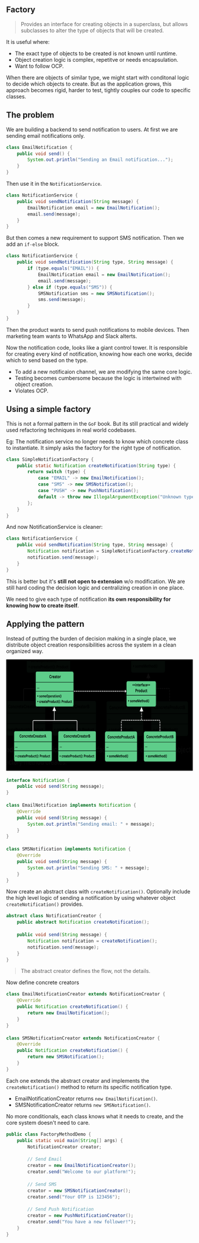 ## Factory

> Provides an interface for creating objects in a superclass, but allows subclasses to alter the type of objects that will be created.

It is useful where:
- The exact type of objects to be created is not known until runtime.
- Object creation logic is complex, repetitve or needs encapsulation.
- Want to follow OCP.

When there are objects of similar type, we might start with conditonal logic to decide which objects to create. But as the application grows, this approach becomes rigid, harder to test, tightly couples our code to specific classes.

## The problem

We are building a backend to send notification to users. At first we are sending email notifications only.

```java
class EmailNotification {
    public void send() {
        System.out.println("Sending an Email notification...");
    }
}
```

Then use it in the `NotificationService`.

```java
class NotificationService {
    public void sendNotification(String message) {
        EmailNotification email = new EmailNotification();
        email.send(message);
    }
}
```

But then comes a new requirement to support SMS notification. Then we add an `if-else` block.

```java
class NotificationService {
    public void sendNotification(String type, String message) {
        if (type.equals("EMAIL")) {
            EmailNotification email = new EmailNotification();
            email.send(message);
        } else if (type.equals("SMS")) {
            SMSNotification sms = new SMSNotification();
            sms.send(message);
        }
    }
}
```

Then the product wants to send push notifications to mobile devices. Then marketing team wants to WhatsApp and Slack alterts.

Now the notification code, looks like a giant control tower. It is responsible for creating every kind of notification, knowing how each one works, decide which to send based on the type.

- To add a new notificaion channel, we are modifying the same core logic.
- Testing becomes cumbersome because the logic is intertwined with object creation.
- Violates OCP.

## Using a simple factory

This is not a formal pattern in the `GoF` book. But its still practical and widely used refactoring techniques in real world codebases.

Eg: The notification service no longer needs to know which concrete class to instantiate. It simply asks the factory for the right type of notification.

```java
class SimpleNotificationFactory {
    public static Notification createNotification(String type) {
        return switch (type) {
            case "EMAIL" -> new EmailNotification();
            case "SMS" -> new SMSNotification();
            case "PUSH" -> new PushNotification();
            default -> throw new IllegalArgumentException("Unknown type");
        };
    }
}
```

And now NotificationService is cleaner:

```java
class NotificationService {
    public void sendNotification(String type, String message) {
        Notification notification = SimpleNotificationFactory.createNotification(type);
        notification.send(message);
    }
}
```

This is better but it's **still not open to extension** w/o modification. We are still hard coding the decision logic and centralizing creation in one place.

We need to give each type of notification **its own responsibility for knowing how to create itself**.

## Applying the pattern

Instead of putting the burden of decision making in a single place, we distribute object creation responsibilities across the system in a clean organized way.

<img src="factory.png" height="300" />

```java
interface Notification {
    public void send(String message);
}

class EmailNotification implements Notification {
    @Override
    public void send(String message) {
        System.out.println("Sending email: " + message);
    }
}

class SMSNotification implements Notification {
    @Override
    public void send(String message) {
        System.out.println("Sending SMS: " + message);
    }
}
```

Now create an abstract class with `createNotification()`. Optionally include the high level logic of sending a notification by using whatever object `createNotification()` provides.

```java
abstract class NotificationCreator {
    public abstract Notification createNotification();

    public void send(String message) {
        Notification notification = createNotification();
        notification.send(message);
    }
}
```

> The abstract creator defines the flow, not the details.

Now define concrete creators

```java
class EmailNotificationCreator extends NotificationCreator {
    @Override
    public Notification createNotification() {
        return new EmailNotification();
    }
}

class SMSNotificationCreator extends NotificationCreator {
    @Override
    public Notification createNotification() {
        return new SMSNotification();
    }
}
```

Each one extends the abstract creator and implements the `createNotification()` method to return its specific notification type.

- EmailNotificationCreator returns `new EmailNotification()`.
- SMSNotificationCreator returns `new SMSNotification()`.

No more conditionals, each class knows what it needs to create, and the core system doesn't need to care.

```java
public class FactoryMethodDemo {
    public static void main(String[] args) {
        NotificationCreator creator;

        // Send Email
        creator = new EmailNotificationCreator();
        creator.send("Welcome to our platform!");

        // Send SMS
        creator = new SMSNotificationCreator();
        creator.send("Your OTP is 123456");

        // Send Push Notification
        creator = new PushNotificationCreator();
        creator.send("You have a new follower!");
    }
}
```
